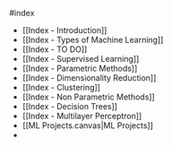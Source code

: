 #index
- [[Index - Introduction]]
- [[Index - Types of Machine Learning]]
- [[Index - TO DO]]
- [[Index - Supervised Learning]]
- [[Index - Parametric Methods]]
- [[Index - Dimensionality Reduction]]
- [[Index - Clustering]]
- [[Index - Non Parametric Methods]]
- [[Index - Decision Trees]]
- [[Index - Multilayer Perceptron]]
- [[ML Projects.canvas|ML Projects]]
- 
